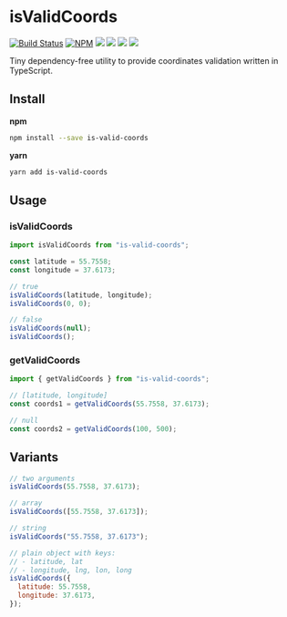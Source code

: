 # isValidCoords

[![Build Status](https://travis-ci.com/fitiskin/is-valid-coords.svg?branch=master)](https://travis-ci.com/fitiskin/is-valid-coords)
[![NPM](https://badgen.net/npm/v/is-valid-coords)](https://www.npmjs.com/package/is-valid-coords)
![](https://badgen.net/bundlephobia/minzip/is-valid-coords)
![](https://badgen.net/david/dep/fitiskin/is-valid-coords)
![](https://badgen.net/david/dev/fitiskin/is-valid-coords)
![](https://badgen.net/npm/types/is-valid-coords)

Tiny dependency-free utility to provide coordinates validation written in TypeScript.

## Install

**npm**

```sh
npm install --save is-valid-coords
```

**yarn**

```sh
yarn add is-valid-coords
```

## Usage

### isValidCoords

```javascript
import isValidCoords from "is-valid-coords";

const latitude = 55.7558;
const longitude = 37.6173;

// true
isValidCoords(latitude, longitude);
isValidCoords(0, 0);

// false
isValidCoords(null);
isValidCoords();
```

### getValidCoords

```javascript
import { getValidCoords } from "is-valid-coords";

// [latitude, longitude]
const coords1 = getValidCoords(55.7558, 37.6173);

// null
const coords2 = getValidCoords(100, 500);
```

## Variants

```javascript
// two arguments
isValidCoords(55.7558, 37.6173);

// array
isValidCoords([55.7558, 37.6173]);

// string
isValidCoords("55.7558, 37.6173");

// plain object with keys:
// - latitude, lat
// - longitude, lng, lon, long
isValidCoords({
  latitude: 55.7558,
  longitude: 37.6173,
});
```
